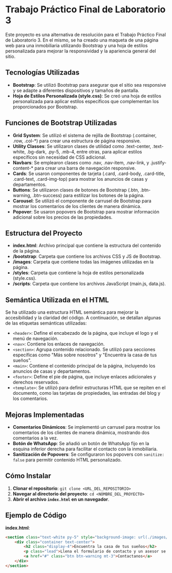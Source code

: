 # Trabajo Práctico Final de Laboratorio 3

Este proyecto es una alternativa de resolución para el Trabajo Práctico Final de Laboratorio 3. En el mismo, se ha creado una maqueta de una página web para una inmobiliaria utilizando Bootstrap y una hoja de estilos personalizada para mejorar la responsividad y la apariencia general del sitio.

## Tecnologías Utilizadas

- **Bootstrap**: Se utilizó Bootstrap para asegurar que el sitio sea responsive y se adapte a diferentes dispositivos y tamaños de pantalla.
- **Hoja de Estilos Personalizada (style.css)**: Se creó una hoja de estilos personalizada para aplicar estilos específicos que complementan los proporcionados por Bootstrap.

## Funciones de Bootstrap Utilizadas

- **Grid System**: Se utilizó el sistema de rejilla de Bootstrap (.container, .row, .col-*) para crear una estructura de página responsive.
- **Utility Classes**: Se utilizaron clases de utilidad como .text-center, .text-white, .bg-dark, .py-5, .mb-4, entre otras, para aplicar estilos específicos sin necesidad de CSS adicional.
- **Navbars**: Se emplearon clases como .nav, .nav-item, .nav-link, y .justify-content-* para crear una barra de navegación responsive.
- **Cards**: Se usaron componentes de tarjeta (.card, .card-body, .card-title, .card-text, .card-img-top) para mostrar los anuncios de casas y departamentos.
- **Buttons**: Se utilizaron clases de botones de Bootstrap (.btn, .btn-warning, .btn-success) para estilizar los botones de la página.
- **Carousel**: Se utilizó el componente de carrusel de Bootstrap para mostrar los comentarios de los clientes de manera dinámica.
- **Popover**: Se usaron popovers de Bootstrap para mostrar información adicional sobre los precios de las propiedades.

## Estructura del Proyecto

- **index.html**: Archivo principal que contiene la estructura del contenido de la página.
- **/bootstrap**: Carpeta que contiene los archivos CSS y JS de Bootstrap.
- **/images**: Carpeta que contiene todas las imágenes utilizadas en la página.
- **/styles**: Carpeta que contiene la hoja de estilos personalizada (style.css).
- **/scripts**: Carpeta que contiene los archivos JavaScript (main.js, data.js).

## Semántica Utilizada en el HTML

Se ha utilizado una estructura HTML semántica para mejorar la accesibilidad y la claridad del código. A continuación, se detallan algunas de las etiquetas semánticas utilizadas:

- `<header>`: Define el encabezado de la página, que incluye el logo y el menú de navegación.
- `<nav>`: Contiene los enlaces de navegación.
- `<section>`: Agrupa contenido relacionado. Se utilizó para secciones específicas como "Más sobre nosotros" y "Encuentra la casa de tus sueños".
- `<main>`: Contiene el contenido principal de la página, incluyendo los anuncios de casas y departamentos.
- `<footer>`: Define el pie de página, que incluye enlaces adicionales y derechos reservados.
- `<template>`: Se utilizó para definir estructuras HTML que se repiten en el documento, como las tarjetas de propiedades, las entradas del blog y los comentarios.

## Mejoras Implementadas

- **Comentarios Dinámicos**: Se implementó un carrusel para mostrar los comentarios de los clientes de manera dinámica, mostrando dos comentarios a la vez.
- **Botón de WhatsApp**: Se añadió un botón de WhatsApp fijo en la esquina inferior derecha para facilitar el contacto con la inmobiliaria.
- **Sanitización de Popovers**: Se configuraron los popovers con `sanitize: false` para permitir contenido HTML personalizado.

## Cómo Instalar

1. **Clonar el repositorio**: `git clone <URL_DEL_REPOSITORIO>`
2. **Navegar al directorio del proyecto**: `cd <NOMBRE_DEL_PROYECTO>`
3. **Abrir el archivo `index.html` en un navegador**.

## Ejemplo de Código

**index.html**:

```html
<section class="text-white py-5" style="background-image: url(./images/encuentra.jpg); background-repeat: no-repeat; background-position: center center;">
    <div class="container text-center">
        <h2 class="display-4">Encuentra la casa de tus sueños</h2>
        <p class="lead">Llena el formulario de contacto y un asesor se pondrá en contacto a la brevedad</p>
        <a href="#" class="btn btn-warning mt-3">Contactanos</a>
    </div>
</section>
